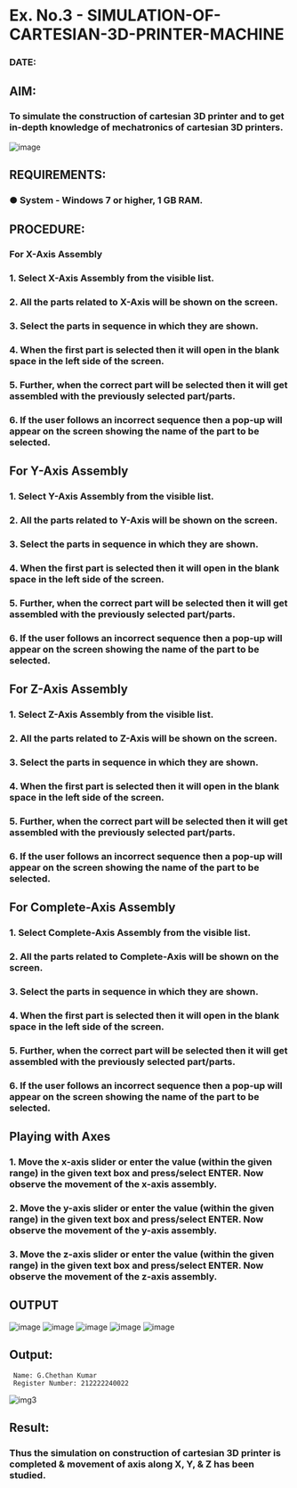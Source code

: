 # Ex. No.3 - SIMULATION-OF-CARTESIAN-3D-PRINTER-MACHINE
### DATE: 

## AIM:
### To simulate the construction of cartesian 3D printer and to get in-depth knowledge of mechatronics of cartesian 3D printers.

![image](https://github.com/Sellakumar1987/Ex.-No.-3---SIMULATION-OF-CARTESIAN-3D-PRINTER-MACHINE/assets/113594316/69572917-1257-45d7-bf57-ff48a6e5a711)

## REQUIREMENTS:
### ●	System - Windows 7 or higher, 1 GB RAM.

## PROCEDURE:
### For X-Axis Assembly
###   1.	Select X-Axis Assembly from the visible list.
###   2.	All the parts related to X-Axis will be shown on the screen.
###   3.	Select the parts in sequence in which they are shown.
###   4.	When the first part is selected then it will open in the blank space in the left side of the screen.
###   5.	Further, when the correct part will be selected then it will get assembled with the previously selected part/parts.
###   6.	If the user follows an incorrect sequence then a pop-up will appear on the screen showing the name of the part to be selected.

## For Y-Axis Assembly
###   1.	Select Y-Axis Assembly from the visible list.
###   2.	All the parts related to Y-Axis will be shown on the screen.
###   3.	Select the parts in sequence in which they are shown.
###   4.	When the first part is selected then it will open in the blank space in the left side of the screen.
###   5.	Further, when the correct part will be selected then it will get assembled with the previously selected part/parts.
###   6.	If the user follows an incorrect sequence then a pop-up will appear on the screen showing the name of the part to be selected.

## For Z-Axis Assembly
###   1.	Select Z-Axis Assembly from the visible list.
###   2.	All the parts related to Z-Axis will be shown on the screen.
###   3.	Select the parts in sequence in which they are shown.
###   4.	When the first part is selected then it will open in the blank space in the left side of the screen.
###   5.	Further, when the correct part will be selected then it will get assembled with the previously selected part/parts.
###   6.	If the user follows an incorrect sequence then a pop-up will appear on the screen showing the name of the part to be selected.

## For Complete-Axis Assembly
###   1.	Select Complete-Axis Assembly from the visible list.
###   2.	All the parts related to Complete-Axis will be shown on the screen.
###   3.	Select the parts in sequence in which they are shown.
###   4.	When the first part is selected then it will open in the blank space in the left side of the screen.
###   5.	Further, when the correct part will be selected then it will get assembled with the previously selected part/parts.
###   6.	If the user follows an incorrect sequence then a pop-up will appear on the screen showing the name of the part to be selected.

## Playing with Axes
###   1.	Move the x-axis slider or enter the value (within the given range) in the given text box and press/select ENTER. Now observe the movement of the x-axis assembly.
###   2.	Move the y-axis slider or enter the value (within the given range) in the given text box and press/select ENTER. Now observe the movement of the y-axis assembly.
###   3.	Move the z-axis slider or enter the value (within the given range) in the given text box and press/select ENTER. Now observe the movement of the z-axis assembly.

## OUTPUT
![image](https://github.com/Gchethankumar/Ex.-No.-3---SIMULATION-OF-CARTESIAN-3D-PRINTER-MACHINE/assets/118348224/c4943492-cf4c-4db6-91c7-a1856a9017e6)
![image](https://github.com/Gchethankumar/Ex.-No.-3---SIMULATION-OF-CARTESIAN-3D-PRINTER-MACHINE/assets/118348224/9f671647-3e3c-4d61-96a3-b94e5cffe66a)
![image](https://github.com/Gchethankumar/Ex.-No.-3---SIMULATION-OF-CARTESIAN-3D-PRINTER-MACHINE/assets/118348224/6507eb13-f82f-4771-be48-398bb47620c8)
![image](https://github.com/Gchethankumar/Ex.-No.-3---SIMULATION-OF-CARTESIAN-3D-PRINTER-MACHINE/assets/118348224/0b31d9b0-791a-4afc-865e-728d193f28d7)
![image](https://github.com/Gchethankumar/Ex.-No.-3---SIMULATION-OF-CARTESIAN-3D-PRINTER-MACHINE/assets/118348224/ab0e999f-10cb-4666-9e3c-11231f99951e)


## Output:
```
 Name: G.Chethan Kumar
 Register Number: 212222240022
```
![img3](https://github.com/Gchethankumar/Ex.-No.-3---SIMULATION-OF-CARTESIAN-3D-PRINTER-MACHINE/assets/118348224/dc5067a2-de37-495f-9eda-2fb471678bbf)

## Result: 
### Thus the simulation on construction of cartesian 3D printer is completed & movement of axis along X, Y, & Z has been studied.
